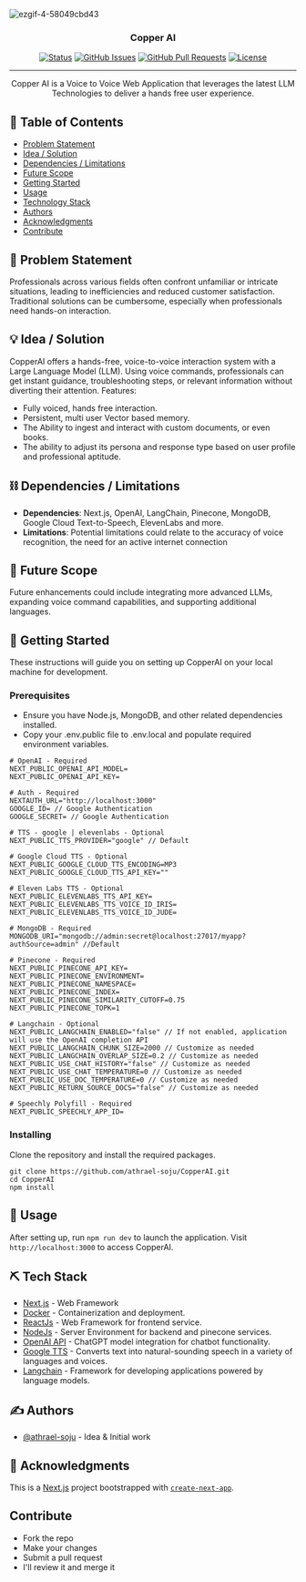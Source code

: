 
![ezgif-4-58049cbd43](https://github.com/athrael-soju/CopperAI/assets/25455658/0d9f84f6-26a9-41c2-b223-7c941204b422)

</p>
<h3 align="center">Copper AI</h3>

<div align="center">

[![Status](https://img.shields.io/badge/status-active-success.svg)]()
[![GitHub Issues](https://img.shields.io/github/issues/kylelobo/The-Documentation-Compendium.svg)](https://github.com/athrael-soju/CopperAI/issues)
[![GitHub Pull Requests](https://img.shields.io/github/issues-pr/kylelobo/The-Documentation-Compendium.svg)](https://github.com/athrael-soju/CopperAI/pulls)
[![License](https://img.shields.io/badge/license-MIT-blue.svg)](LICENSE.md)

</div>

---

<p align="center"> Copper AI is a Voice to Voice Web Application that leverages the latest LLM Technologies to deliver a hands free user experience.
    <br> 
</p>

## 📝 Table of Contents

- [Problem Statement](#problem_statement)
- [Idea / Solution](#idea)
- [Dependencies / Limitations](#limitations)
- [Future Scope](#future_scope)
- [Getting Started](#getting_started)
- [Usage](#usage)
- [Technology Stack](#tech_stack)
- [Authors](#authors)
- [Acknowledgments](#acknowledgments)
- [Contribute](#contribute)

## 🧐 Problem Statement <a name = "problem_statement"></a>

Professionals across various fields often confront unfamiliar or intricate situations, leading to inefficiencies and reduced customer satisfaction. Traditional solutions can be cumbersome, especially when professionals need hands-on interaction.

## 💡 Idea / Solution <a name = "idea"></a>

CopperAI offers a hands-free, voice-to-voice interaction system with a Large Language Model (LLM). Using voice commands, professionals can get instant guidance, troubleshooting steps, or relevant information without diverting their attention. Features:
- Fully voiced, hands free interaction.
- Persistent, multi user Vector based memory.
- The Ability to ingest and interact with custom documents, or even books.
- The ability to adjust its persona and response type based on user profile and professional aptitude.

## ⛓️ Dependencies / Limitations <a name = "limitations"></a>

 - **Dependencies**: Next.js, OpenAI, LangChain, Pinecone, MongoDB, Google Cloud Text-to-Speech, ElevenLabs and more.
 - **Limitations**: Potential limitations could relate to the accuracy of voice recognition, the need for an active internet connection

## 🚀 Future Scope <a name = "future_scope"></a>

Future enhancements could include integrating more advanced LLMs, expanding voice command capabilities, and supporting additional languages.

## 🏁 Getting Started <a name = "getting_started"></a>

These instructions will guide you on setting up CopperAI on your local machine for development.

### Prerequisites

- Ensure you have Node.js, MongoDB, and other related dependencies installed. 
- Copy your .env.public file to .env.local and populate required environment variables.
```
# OpenAI - Required
NEXT_PUBLIC_OPENAI_API_MODEL= 
NEXT_PUBLIC_OPENAI_API_KEY=

# Auth - Required
NEXTAUTH_URL="http://localhost:3000"
GOOGLE_ID= // Google Authentication
GOOGLE_SECRET= // Google Authentication

# TTS - google | elevenlabs - Optional
NEXT_PUBLIC_TTS_PROVIDER="google" // Default

# Google Cloud TTS - Optional
NEXT_PUBLIC_GOOGLE_CLOUD_TTS_ENCODING=MP3
NEXT_PUBLIC_GOOGLE_CLOUD_TTS_API_KEY=""

# Eleven Labs TTS - Optional
NEXT_PUBLIC_ELEVENLABS_TTS_API_KEY=
NEXT_PUBLIC_ELEVENLABS_TTS_VOICE_ID_IRIS=
NEXT_PUBLIC_ELEVENLABS_TTS_VOICE_ID_JUDE=

# MongoDB - Required
MONGODB_URI="mongodb://admin:secret@localhost:27017/myapp?authSource=admin" //Default

# Pinecone - Required
NEXT_PUBLIC_PINECONE_API_KEY=
NEXT_PUBLIC_PINECONE_ENVIRONMENT=
NEXT_PUBLIC_PINECONE_NAMESPACE=
NEXT_PUBLIC_PINECONE_INDEX=
NEXT_PUBLIC_PINECONE_SIMILARITY_CUTOFF=0.75
NEXT_PUBLIC_PINECONE_TOPK=1

# Langchain - Optional
NEXT_PUBLIC_LANGCHAIN_ENABLED="false" // If not enabled, application will use the OpenAI completion API
NEXT_PUBLIC_LANGCHAIN_CHUNK_SIZE=2000 // Customize as needed
NEXT_PUBLIC_LANGCHAIN_OVERLAP_SIZE=0.2 // Customize as needed
NEXT_PUBLIC_USE_CHAT_HISTORY="false" // Customize as needed
NEXT_PUBLIC_USE_CHAT_TEMPERATURE=0 // Customize as needed
NEXT_PUBLIC_USE_DOC_TEMPERATURE=0 // Customize as needed
NEXT_PUBLIC_RETURN_SOURCE_DOCS="false" // Customize as needed

# Speechly Polyfill - Required
NEXT_PUBLIC_SPEECHLY_APP_ID=
```

### Installing

Clone the repository and install the required packages.
```
git clone https://github.com/athrael-soju/CopperAI.git
cd CopperAI
npm install
```

## 🎈 Usage <a name="usage"></a>

After setting up, run `npm run dev` to launch the application. Visit `http://localhost:3000` to access CopperAI.

## ⛏️ Tech Stack <a name = "tech_stack"></a>

- [Next.js](https://nextjs.org/) - Web Framework
- [Docker](https://www.docker.com/) - Containerization and deployment.
- [ReactJs](https://react.dev/) - Web Framework for frontend service.
- [NodeJs](https://nodejs.org/en/) - Server Environment for backend and pinecone services.
- [OpenAI API](https://openai.com/blog/introducing-chatgpt-and-whisper-apis) - ChatGPT model integration for chatbot functionality.
- [Google TTS](https://cloud.google.com/text-to-speech/) - Converts text into natural-sounding speech in a variety of languages and voices.
- [Langchain](https://js.langchain.com/docs/) - Framework for developing applications powered by language models.

## ✍️ Authors <a name = "authors"></a>

- [@athrael-soju](https://github.com/athrael-soju) - Idea & Initial work

## 🎉 Acknowledgments <a name = "acknowledgments"></a>

This is a [Next.js](https://nextjs.org/) project bootstrapped with [`create-next-app`](https://github.com/vercel/next.js/tree/canary/packages/create-next-app).

## Contribute <a name = "contribute"></a>
- Fork the repo
- Make your changes
- Submit a pull request
- I'll review it and merge it

<!-- 
<p align="center">
  <a href="https://www.youtube.com/watch?v=AdtQZ7iXkQ0" target="_blank" rel="noopener">
 <img src="https://github.com/athrael-soju/whisperChat/blob/main/Landing-s.png" alt="Project logo"></a> 
</p>
<div align="center">

[![Status](https://img.shields.io/badge/status-active-success.svg)]()
[![GitHub Issues](https://img.shields.io/github/issues/athrael-soju/whisperChat)](https://github.com/athrael-soju/whisperChat/issues)
[![GitHub Pull Requests](https://img.shields.io/github/issues-pr/athrael-soju/whisperChat)](https://img.shields.io/github/issues-pr/athrael-soju/whisperChat)
[![License](https://img.shields.io/badge/license-GNU%20GPL-blue.svg)](/LICENSE)

</div>
